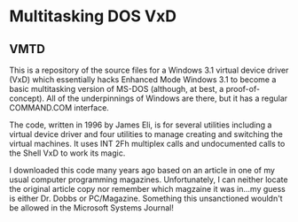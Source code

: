 # Multitasking DOS VxD
## VMTD
This is a repository of the source files for a Windows 3.1 virtual device driver
(VxD) which essentially hacks Enhanced Mode Windows 3.1 to become a basic 
multitasking version of MS-DOS (although, at best, a proof-of-concept). All of
the underpinnings of Windows are there, but it has a regular COMMAND.COM interface. 

The code, written in 1996 by James Eli, is for several utilities including a 
virtual device driver and four utilities to manage creating and switching 
the virtual machines. It uses INT 2Fh multiplex calls and undocumented calls
to the Shell VxD to work its magic.

I downloaded this code many years ago based on an article in one of my usual
computer programming magazines. Unfortunately, I can neither locate the original
article copy nor remember which magzaine it was in...my guess is either Dr. Dobbs
or PC/Magazine. Something this unsanctioned wouldn't be allowed in the
Microsoft Systems Journal!
